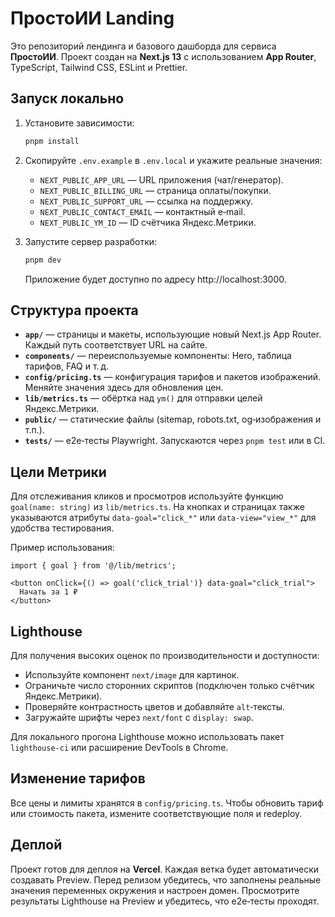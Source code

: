 # ПростоИИ Landing

Это репозиторий лендинга и базового дашборда для сервиса **ПростоИИ**. Проект создан на
**Next.js 13** с использованием **App Router**, TypeScript, Tailwind CSS,
ESLint и Prettier.

## Запуск локально

1. Установите зависимости:

   ```bash
   pnpm install
   ```

2. Скопируйте `.env.example` в `.env.local` и укажите реальные значения:

   - `NEXT_PUBLIC_APP_URL` — URL приложения (чат/генератор).
   - `NEXT_PUBLIC_BILLING_URL` — страница оплаты/покупки.
   - `NEXT_PUBLIC_SUPPORT_URL` — ссылка на поддержку.
   - `NEXT_PUBLIC_CONTACT_EMAIL` — контактный e‑mail.
   - `NEXT_PUBLIC_YM_ID` — ID счётчика Яндекс.Метрики.

3. Запустите сервер разработки:

   ```bash
   pnpm dev
   ```

   Приложение будет доступно по адресу http://localhost:3000.

## Структура проекта

- **`app/`** — страницы и макеты, использующие новый Next.js App Router. Каждый путь
  соответствует URL на сайте.
- **`components/`** — переиспользуемые компоненты: Hero, таблица тарифов, FAQ и т. д.
- **`config/pricing.ts`** — конфигурация тарифов и пакетов изображений. Меняйте
  значения здесь для обновления цен.
- **`lib/metrics.ts`** — обёртка над `ym()` для отправки целей Яндекс.Метрики.
- **`public/`** — статические файлы (sitemap, robots.txt, og‑изображения и т.п.).
- **`tests/`** — e2e‑тесты Playwright. Запускаются через `pnpm test` или в CI.

## Цели Метрики

Для отслеживания кликов и просмотров используйте функцию `goal(name: string)` из
`lib/metrics.ts`. На кнопках и страницах также указываются атрибуты
`data-goal="click_*"` или `data-view="view_*"` для удобства тестирования.

Пример использования:

```tsx
import { goal } from '@/lib/metrics';

<button onClick={() => goal('click_trial')} data-goal="click_trial">
  Начать за 1 ₽
</button>
```

## Lighthouse

Для получения высоких оценок по производительности и доступности:

- Используйте компонент `next/image` для картинок.
- Ограничьте число сторонних скриптов (подключен только счётчик Яндекс.Метрики).
- Проверяйте контрастность цветов и добавляйте `alt`‑тексты.
- Загружайте шрифты через `next/font` с `display: swap`.

Для локального прогона Lighthouse можно использовать пакет `lighthouse-ci` или
расширение DevTools в Chrome.

## Изменение тарифов

Все цены и лимиты хранятся в `config/pricing.ts`. Чтобы обновить тариф или
стоимость пакета, измените соответствующие поля и redeploy.

## Деплой

Проект готов для деплоя на **Vercel**. Каждая ветка будет автоматически
создавать Preview. Перед релизом убедитесь, что заполнены реальные значения
переменных окружения и настроен домен. Просмотрите результаты Lighthouse на
Preview и убедитесь, что e2e‑тесты проходят.
